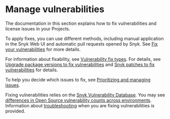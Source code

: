 # Manage vulnerabilities

The documentation in this section explains how to fix vulnerabilities and license issues in your Projects.

To apply fixes, you can use different methods, including manual application in the Snyk Web UI and automatic pull requests opened by Snyk. See [Fix your vulnerabilities](fix-your-vulnerabilities.md) for more details.

For information about fixability, see [Vulnerability fix types](vulnerability-fix-types.md). For details, see [Upgrade package versions to fix vulnerabilities](upgrade-package-versions-to-fix-vulnerabilities.md) and [Snyk patches to fix vulnerabilities](snyk-patches-to-fix-vulnerabilities.md) for details.

To help you decide which issues to fix, see [Prioritizing and managing issues](../../find-and-manage-priority-issues/).

Fixing vulnerabilities relies on the [Snyk Vulnerability Database](../../../scan-applications/snyk-open-source/manage-vulnerabilities/snyk-vulnerability-database.md). You may see [differences in Open Source vulnerability counts across environments](../../../scan-applications/snyk-open-source/manage-vulnerabilities/differences-in-open-source-vulnerability-counts-across-environments.md). Information about [troubleshooting](troubleshoot-fixing-open-source-vulnerabilities.md) when you are fixing vulnerabilities is provided.
